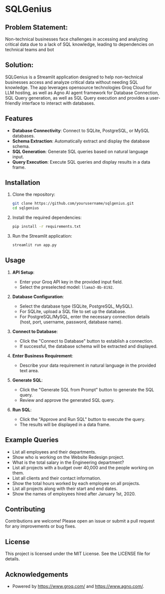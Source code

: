 # SQLGenius
 
## Problem Statement:
 
Non-technical businesses face challenges in accessing and analyzing critical data due to a lack of SQL knowledge, leading to dependencies on technical teams and bot
 
## Solution:
 
SQLGenius is a Streamlit application designed to help non-technical businesses access and analyze critical data without needing SQL knowledge. The app leverages opensource technologies Groq Cloud for LLM hosting, as well as Agno AI agent framework for  Database Connection, SQL Query generation, as well as SQL Query execution and provides a user-friendly interface to interact with databases.
 
## Features
 
- **Database Connectivity**: Connect to SQLite, PostgreSQL, or MySQL databases.
- **Schema Extraction**: Automatically extract and display the database schema.
- **SQL Generation**: Generate SQL queries based on natural language input.
- **Query Execution**: Execute SQL queries and display results in a data frame.
 
## Installation
 
1. Clone the repository:
    ```bash
    git clone https://github.com/yourusername/sqlgenius.git
    cd sqlgenius
    ```
 
2. Install the required dependencies:
    ```bash
    pip install -r requirements.txt
    ```
 
3. Run the Streamlit application:
    ```bash
    streamlit run app.py
    ```
 
## Usage
 
1. **API Setup**:
    - Enter your Groq API key in the provided input field.
    - Select the preselected model: `llama3-8b-8192`.
 
2. **Database Configuration**:
    - Select the database type (SQLite, PostgreSQL, MySQL).
    - For SQLite, upload a SQL file to set up the database.
    - For PostgreSQL/MySQL, enter the necessary connection details (host, port, username, password, database name).
 
3. **Connect to Database**:
    - Click the "Connect to Database" button to establish a connection.
    - If successful, the database schema will be extracted and displayed.
 
4. **Enter Business Requirement**:
    - Describe your data requirement in natural language in the provided text area.
 
5. **Generate SQL**:
    - Click the "Generate SQL from Prompt" button to generate the SQL query.
    - Review and approve the generated SQL query.
 
6. **Run SQL**:
    - Click the "Approve and Run SQL" button to execute the query.
    - The results will be displayed in a data frame.
 
## Example Queries
 
- List all employees and their departments.
- Show who is working on the Website Redesign project.
- What is the total salary in the Engineering department?
- List all projects with a budget over 40,000 and the people working on them.
- List all clients and their contact information.
- Show the total hours worked by each employee on all projects.
- List all projects along with their start and end dates.
- Show the names of employees hired after January 1st, 2020.
 
## Contributing
 
Contributions are welcome! Please open an issue or submit a pull request for any improvements or bug fixes.
 
## License
 
This project is licensed under the MIT License. See the LICENSE file for details.
 
## Acknowledgements
 
- Powered by https://www.groq.com/ and https://www.agno.com/.
 
